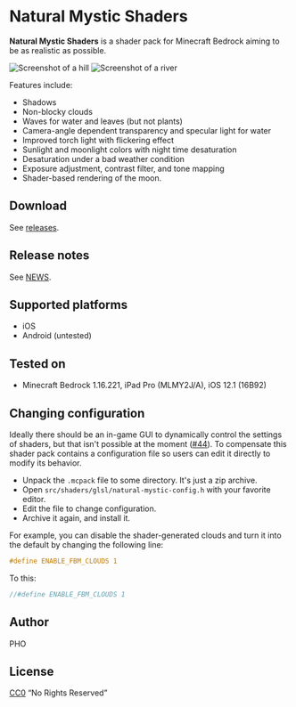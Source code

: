 # Natural Mystic Shaders

**Natural Mystic Shaders** is a shader pack for Minecraft Bedrock
aiming to be as realistic as possible.

![Screenshot of a hill](./img/hill.jpg)
![Screenshot of a river](./img/river.jpg)

Features include:

* Shadows
* Non-blocky clouds
* Waves for water and leaves (but not plants)
* Camera-angle dependent transparency and specular light for water
* Improved torch light with flickering effect
* Sunlight and moonlight colors with night time desaturation
* Desaturation under a bad weather condition
* Exposure adjustment, contrast filter, and tone mapping
* Shader-based rendering of the moon.

## Download

See [releases](https://github.com/depressed-pho/natural-mystic-shaders/releases).

## Release notes

See [NEWS](NEWS.md).

## Supported platforms

* iOS
* Android (untested)

## Tested on

* Minecraft Bedrock 1.16.221, iPad Pro (MLMY2J/A), iOS 12.1 (16B92)

## Changing configuration

Ideally there should be an in-game GUI to dynamically control the
settings of shaders, but that isn't possible at the moment
([#44](https://github.com/depressed-pho/natural-mystic-shaders/issues/44)). To
compensate this shader pack contains a configuration file so users can
edit it directly to modify its behavior.

* Unpack the `.mcpack` file to some directory. It's just a zip archive.
* Open `src/shaders/glsl/natural-mystic-config.h` with your favorite editor.
* Edit the file to change configuration.
* Archive it again, and install it.

For example, you can disable the shader-generated clouds and turn it
into the default by changing the following line:

```glsl
#define ENABLE_FBM_CLOUDS 1
```

To this:

```glsl
//#define ENABLE_FBM_CLOUDS 1
```

## Author

PHO

## License
[CC0](https://creativecommons.org/share-your-work/public-domain/cc0/)
“No Rights Reserved”
